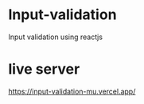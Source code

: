 # Input-validation
Input validation using reactjs
# live server
https://input-validation-mu.vercel.app/
